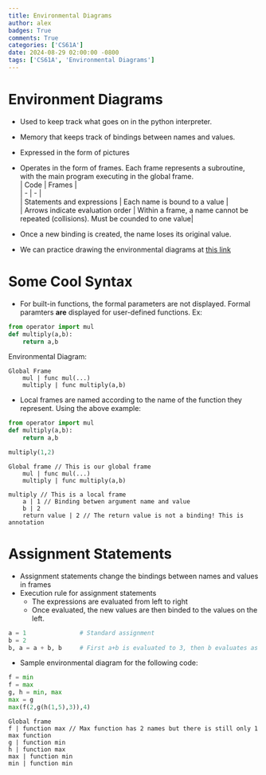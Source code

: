 ```yaml
---
title: Environmental Diagrams
author: alex
badges: True
comments: True
categories: ['CS61A']
date: 2024-08-29 02:00:00 -0800
tags: ['CS61A', 'Environmental Diagrams']
---
```


# Environment Diagrams
- Used to keep track what goes on in the python interpreter.
- Memory that keeps track of bindings between names and values.
- Expressed in the form of pictures
- Operates in the form of frames. Each frame represents a subroutine, with the main program executing in the global frame.  
| Code | Frames |  
| - | - |  
| Statements and expressions | Each name is bound to a value |  
| Arrows indicate evaluation order | Within a frame, a name cannot be repeated (collisions). Must be counded to one value|  

- Once a new binding is created, the name loses its original value.
- We can practice drawing the environmental diagrams at [this link](https://pythontutor.com/cp/composingprograms.html#mode=display)


# Some Cool Syntax
- For built-in functions, the formal parameters are not displayed. Formal paramters **are** displayed for user-defined functions. Ex:
```python
from operator import mul
def multiply(a,b):
    return a,b
```
Environmental Diagram:
```
Global Frame
    mul | func mul(...)
    multiply | func multiply(a,b)
```
- Local frames are named according to the name of the function they represent. Using the above example:
```python
from operator import mul
def multiply(a,b):
    return a,b

multiply(1,2)
```
```
Global frame // This is our global frame
    mul | func mul(...)
    multiply | func multiply(a,b)

multiply // This is a local frame
    a | 1 // Binding betwen argument name and value
    b | 2
    return value | 2 // The return value is not a binding! This is annotation
```

# Assignment Statements
- Assignment statements change the bindings between names and values in frames
- Execution rule for assignment statements
    - The expressions are evaluated from left to right
    - Once evaluated, the new values are then binded to the values on the left.

```python
a = 1               # Standard assignment
b = 2
b, a = a + b, b     # First a+b is evaluated to 3, then b evaluates as b, then 3 is assigned to b, and 2 is assigned to a.
```
- Sample environmental diagram for the following code:
```python
f = min
f = max
g, h = min, max
max = g
max(f(2,g(h(1,5),3)),4)
```
```
Global frame
f | function max // Max function has 2 names but there is still only 1 max function
g | function min
h | function max
max | function min
min | function min
```
